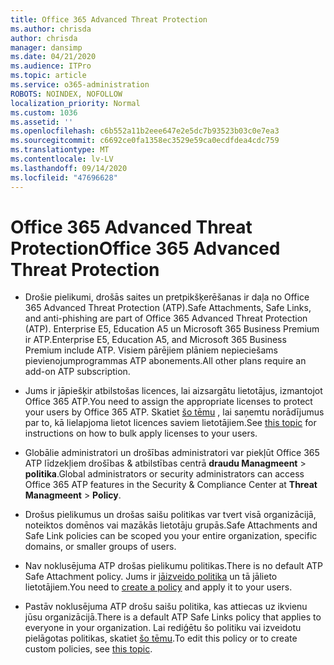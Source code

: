 ```yaml
---
title: Office 365 Advanced Threat Protection
ms.author: chrisda
author: chrisda
manager: dansimp
ms.date: 04/21/2020
ms.audience: ITPro
ms.topic: article
ms.service: o365-administration
ROBOTS: NOINDEX, NOFOLLOW
localization_priority: Normal
ms.custom: 1036
ms.assetid: ''
ms.openlocfilehash: c6b552a11b2eee647e2e5dc7b93523b03c0e7ea3
ms.sourcegitcommit: c6692ce0fa1358ec3529e59ca0ecdfdea4cdc759
ms.translationtype: MT
ms.contentlocale: lv-LV
ms.lasthandoff: 09/14/2020
ms.locfileid: "47696628"
---
```

# <a name="office-365-advanced-threat-protection"></a><span data-ttu-id="dcdbf-102">Office 365 Advanced Threat Protection</span><span class="sxs-lookup"><span data-stu-id="dcdbf-102">Office 365 Advanced Threat Protection</span></span>

- <span data-ttu-id="dcdbf-103">Drošie pielikumi, drošās saites un pretpikšķerēšanas ir daļa no Office 365 Advanced Threat Protection (ATP).</span><span class="sxs-lookup"><span data-stu-id="dcdbf-103">Safe Attachments, Safe Links, and anti-phishing are part of Office 365 Advanced Threat Protection (ATP).</span></span> <span data-ttu-id="dcdbf-104">Enterprise E5, Education A5 un Microsoft 365 Business Premium ir ATP.</span><span class="sxs-lookup"><span data-stu-id="dcdbf-104">Enterprise E5, Education A5, and Microsoft 365 Business Premium include ATP.</span></span> <span data-ttu-id="dcdbf-105">Visiem pārējiem plāniem nepieciešams pievienojumprogrammas ATP abonements.</span><span class="sxs-lookup"><span data-stu-id="dcdbf-105">All other plans require an add-on ATP subscription.</span></span>

- <span data-ttu-id="dcdbf-106">Jums ir jāpiešķir atbilstošas licences, lai aizsargātu lietotājus, izmantojot Office 365 ATP.</span><span class="sxs-lookup"><span data-stu-id="dcdbf-106">You need to assign the appropriate licenses to protect your users by Office 365 ATP.</span></span> <span data-ttu-id="dcdbf-107">Skatiet [šo tēmu](https://docs.microsoft.com/microsoft-365/admin/add-users/add-users) , lai saņemtu norādījumus par to, kā lielapjoma lietot licences saviem lietotājiem.</span><span class="sxs-lookup"><span data-stu-id="dcdbf-107">See [this topic](https://docs.microsoft.com/microsoft-365/admin/add-users/add-users) for instructions on how to bulk apply licenses to your users.</span></span>

- <span data-ttu-id="dcdbf-108">Globālie administratori un drošības administratori var piekļūt Office 365 ATP līdzekļiem drošības & atbilstības centrā **draudu Managmeent** \> **politika**.</span><span class="sxs-lookup"><span data-stu-id="dcdbf-108">Global administrators or security administrators can access Office 365 ATP features in the Security & Compliance Center at **Threat Managmeent** \> **Policy**.</span></span>

- <span data-ttu-id="dcdbf-109">Drošus pielikumus un drošas saišu politikas var tvert visā organizācijā, noteiktos domēnos vai mazākās lietotāju grupās.</span><span class="sxs-lookup"><span data-stu-id="dcdbf-109">Safe Attachments and Safe Link policies can be scoped you your entire organization, specific domains, or smaller groups of users.</span></span>

- <span data-ttu-id="dcdbf-110">Nav noklusējuma ATP drošas pielikumu politikas.</span><span class="sxs-lookup"><span data-stu-id="dcdbf-110">There is no default ATP Safe Attachment policy.</span></span> <span data-ttu-id="dcdbf-111">Jums ir [jāizveido politika](https://docs.microsoft.com/microsoft-365/security/office-365-security/set-up-atp-safe-attachments-policies) un tā jālieto lietotājiem.</span><span class="sxs-lookup"><span data-stu-id="dcdbf-111">You need to [create a policy](https://docs.microsoft.com/microsoft-365/security/office-365-security/set-up-atp-safe-attachments-policies) and apply it to your users.</span></span>

- <span data-ttu-id="dcdbf-112">Pastāv noklusējuma ATP drošu saišu politika, kas attiecas uz ikvienu jūsu organizācijā.</span><span class="sxs-lookup"><span data-stu-id="dcdbf-112">There is a default ATP Safe Links policy that applies to everyone in your organization.</span></span> <span data-ttu-id="dcdbf-113">Lai rediģētu šo politiku vai izveidotu pielāgotas politikas, skatiet [šo tēmu](https://docs.microsoft.com/microsoft-365/security/office-365-security/set-up-atp-safe-links-policies).</span><span class="sxs-lookup"><span data-stu-id="dcdbf-113">To edit this policy or to create custom policies, see [this topic](https://docs.microsoft.com/microsoft-365/security/office-365-security/set-up-atp-safe-links-policies).</span></span>
